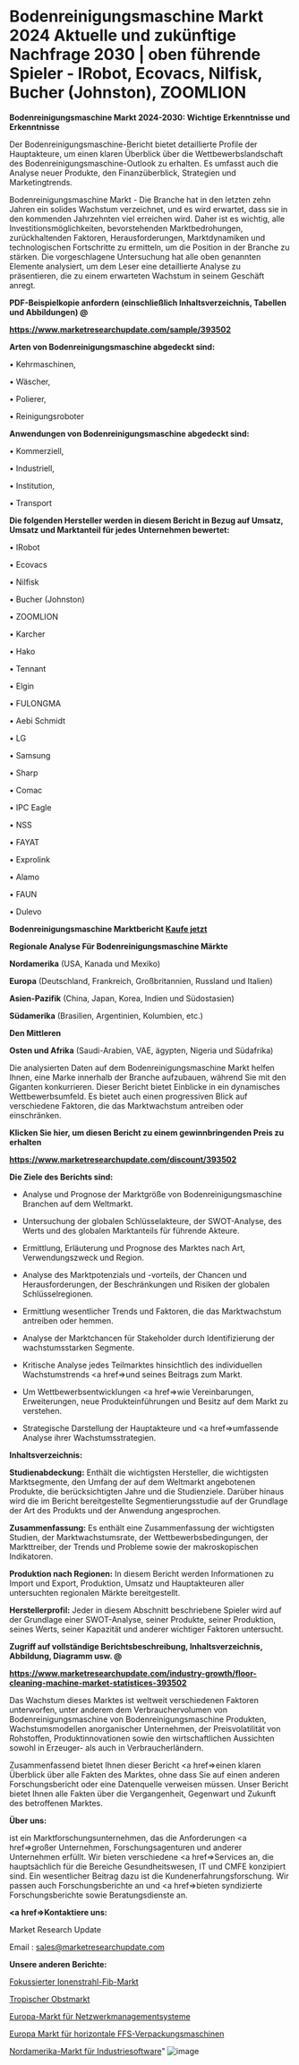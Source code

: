 # Bodenreinigungsmaschine Markt 2024 Aktuelle und zukünftige Nachfrage 2030 | oben führende Spieler - IRobot, Ecovacs, Nilfisk, Bucher (Johnston), ZOOMLION

<strong>Bodenreinigungsmaschine Markt 2024-2030: Wichtige Erkenntnisse und Erkenntnisse</strong>

Der Bodenreinigungsmaschine-Bericht bietet detaillierte Profile der Hauptakteure, um einen klaren Überblick über die Wettbewerbslandschaft des Bodenreinigungsmaschine-Outlook zu erhalten. Es umfasst auch die Analyse neuer Produkte, den Finanzüberblick, Strategien und Marketingtrends.

Bodenreinigungsmaschine Markt - Die Branche hat in den letzten zehn Jahren ein solides Wachstum verzeichnet, und es wird erwartet, dass sie in den kommenden Jahrzehnten viel erreichen wird. Daher ist es wichtig, alle Investitionsmöglichkeiten, bevorstehenden Marktbedrohungen, zurückhaltenden Faktoren, Herausforderungen, Marktdynamiken und technologischen Fortschritte zu ermitteln, um die Position in der Branche zu stärken. Die vorgeschlagene Untersuchung hat alle oben genannten Elemente analysiert, um dem Leser eine detaillierte Analyse zu präsentieren, die zu einem erwarteten Wachstum in seinem Geschäft anregt.



<strong><b>PDF-Beispielkopie anfordern (einschließlich Inhaltsverzeichnis, Tabellen und Abbildungen) @ </b></strong>

<strong><a href=https://www.marketresearchupdate.com/sample/393502>

<strong>https://www.marketresearchupdate.com/sample/393502</u></a></strong></strong>



<strong>Arten von Bodenreinigungsmaschine abgedeckt sind:</strong>

• Kehrmaschinen,

• Wäscher,

• Polierer,

• Reinigungsroboter



<strong>Anwendungen von Bodenreinigungsmaschine abgedeckt sind:</strong>

• Kommerziell,

• Industriell,

• Institution,

• Transport



<strong>Die folgenden Hersteller werden in diesem Bericht in Bezug auf Umsatz, Umsatz und Marktanteil für jedes Unternehmen bewertet:</strong>

• IRobot

• Ecovacs

• Nilfisk

• Bucher (Johnston)

• ZOOMLION

• Karcher

• Hako

• Tennant

• Elgin

• FULONGMA

• Aebi Schmidt

• LG

• Samsung

• Sharp

• Comac

• IPC Eagle

• NSS

• FAYAT

• Exprolink

• Alamo

• FAUN

• Dulevo



<strong>Bodenreinigungsmaschine Marktbericht <a href=https://www.marketresearchupdate.com/buynow/393502>Kaufe jetzt</a></strong>



<strong>Regionale Analyse Für Bodenreinigungsmaschine Märkte</strong>



<strong>Nordamerika</strong> (USA, Kanada und Mexiko)



<strong>Europa</strong> (Deutschland, Frankreich, Großbritannien, Russland und Italien)



<strong>Asien-Pazifik</strong> (China, Japan, Korea, Indien und Südostasien)



<strong>Südamerika</strong> (Brasilien, Argentinien, Kolumbien, etc.)



<strong>Den Mittleren</strong> 

<strong>Osten und Afrika</strong> (Saudi-Arabien, VAE, ägypten, Nigeria und Südafrika)

Die analysierten Daten auf dem Bodenreinigungsmaschine Markt helfen Ihnen, eine Marke innerhalb der Branche aufzubauen, während Sie mit den Giganten konkurrieren. Dieser Bericht bietet Einblicke in ein dynamisches Wettbewerbsumfeld. Es bietet auch einen progressiven Blick auf verschiedene Faktoren, die das Marktwachstum antreiben oder einschränken.



<strong>Klicken Sie hier, um diesen Bericht zu einem gewinnbringenden Preis zu erhalten
</strong>

<strong><a href=https://www.marketresearchupdate.com/discount/393502>https://www.marketresearchupdate.com/discount/393502</b></u></strong></a>



<strong>Die Ziele des Berichts sind:</strong>

- Analyse und Prognose der Marktgröße von Bodenreinigungsmaschine Branchen auf dem Weltmarkt.

- Untersuchung der globalen Schlüsselakteure, der SWOT-Analyse, des Werts und des globalen Marktanteils für führende Akteure.

- Ermittlung, Erläuterung und Prognose des Marktes nach Art, Verwendungszweck und Region.

- Analyse des Marktpotenzials und -vorteils, der Chancen und Herausforderungen, der Beschränkungen und Risiken der globalen Schlüsselregionen.

- Ermittlung wesentlicher Trends und Faktoren, die das Marktwachstum antreiben oder hemmen.

- Analyse der Marktchancen für Stakeholder durch Identifizierung der wachstumsstarken Segmente.

- Kritische Analyse jedes Teilmarktes hinsichtlich des individuellen Wachstumstrends <a href=>und</a> seines Beitrags zum Markt.

- Um Wettbewerbsentwicklungen <a href=>wie</a> Vereinbarungen, Erweiterungen, neue Produkteinführungen und Besitz auf dem Markt zu verstehen.

- Strategische Darstellung der Hauptakteure und <a href=>umfas</a>sende Analyse ihrer Wachstumsstrategien.



<strong>Inhaltsverzeichnis:</strong>



<strong>Studienabdeckung:</strong> Enthält die wichtigsten Hersteller, die wichtigsten Marktsegmente, den Umfang der auf dem Weltmarkt angebotenen Produkte, die berücksichtigten Jahre und die Studienziele. Darüber hinaus wird die im Bericht bereitgestellte Segmentierungsstudie auf der Grundlage der Art des Produkts und der Anwendung angesprochen.



<strong>Zusammenfassung:</strong> Es enthält eine Zusammenfassung der wichtigsten Studien, der Marktwachstumsrate, der Wettbewerbsbedingungen, der Markttreiber, der Trends und Probleme sowie der makroskopischen Indikatoren.



<strong>Produktion nach Regionen:</strong> In diesem Bericht werden Informationen zu Import und Export, Produktion, Umsatz und Hauptakteuren aller untersuchten regionalen Märkte bereitgestellt.



<strong>Herstellerprofil:</strong> Jeder in diesem Abschnitt beschriebene Spieler wird auf der Grundlage einer SWOT-Analyse, seiner Produkte, seiner Produktion, seines Werts, seiner Kapazität und anderer wichtiger Faktoren untersucht.



<strong><b>Zugriff auf vollständige Berichtsbeschreibung, Inhaltsverzeichnis, Abbildung, Diagramm usw. @ </b></strong>

<strong><a href=https://www.marketresearchupdate.com/industry-growth/floor-cleaning-machine-market-statistices-393502>https://www.marketresearchupdate.com/industry-growth/floor-cleaning-machine-market-statistices-393502</a></strong>

Das Wachstum dieses Marktes ist weltweit verschiedenen Faktoren unterworfen, unter anderem dem Verbrauchervolumen von Bodenreinigungsmaschine von Bodenreinigungsmaschine Produkten, Wachstumsmodellen anorganischer Unternehmen, der Preisvolatilität von Rohstoffen, Produktinnovationen sowie den wirtschaftlichen Aussichten sowohl in Erzeuger- als auch in Verbraucherländern.

Zusammenfassend bietet Ihnen dieser Bericht <a href=>einen</a> klaren Überblick über alle Fakten des Marktes, ohne dass Sie auf einen anderen Forschungsbericht oder eine Datenquelle verweisen müssen. Unser Bericht bietet Ihnen alle Fakten über die Vergangenheit, Gegenwart und Zukunft des betroffenen Marktes.



<strong>Über uns:</strong>

 ist ein Marktforschungsunternehmen, das die Anforderungen <a href=>großer</a> Unternehmen, Forschungsagenturen und anderer Unternehmen erfüllt. Wir bieten verschiedene <a href=>Services</a> an, die hauptsächlich für die Bereiche Gesundheitswesen, IT und CMFE konzipiert sind. Ein wesentlicher Beitrag dazu ist die Kundenerfahrungsforschung. Wir passen auch Forschungsberichte an und <a href=>bieten</a> syndizierte Forschungsberichte sowie Beratungsdienste an.



<strong><a href=>Kontaktiere uns:</a></strong>

Market Research Update

Email : sales@marketresearchupdate.com



<strong>Unsere anderen Berichte:</strong>

<a href=https://www.linkedin.com/pulse/focused-ion-beam-fib-market-2023-2029-in-depth-report>Fokussierter Ionenstrahl-Fib-Markt</a>

<a href=https://www.linkedin.com/pulse/tropical-fruit-market-outlooks-2023-size-shares-growth>Tropischer Obstmarkt</a>

<a href=https://www.linkedin.com/pulse/europe-network-management-systems-market-size-growth>Europa-Markt für Netzwerkmanagementsysteme</a>

<a href=https://www.linkedin.com/pulse/europe-horizontal-ffs-bagging-machines-market>Europa Markt für horizontale FFS-Verpackungsmaschinen</a>

<a href=https://www.linkedin.com/pulse/north-america-industrial-software-market-2023>Nordamerika-Markt für Industriesoftware</a>"
![image](https://github.com/meghapanth/markettrends/assets/163847665/81dd26a6-672a-45c7-a357-c9e6a6399632)
